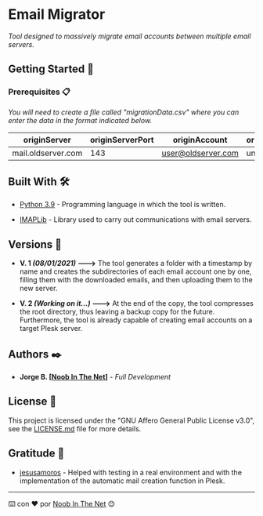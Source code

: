 # Email Migrator

_Tool designed to massively migrate email accounts between multiple email servers._

## Getting Started 🚀

### Prerequisites 📋

_You will need to create a file called "migrationData.csv" where you can enter the data in the format indicated below._

| originServer       | originServerPort | originAccount      | originAccountPasswd | destinationServer  | destinationServerPort | destinationAccount | destinationAccountPasswd |
|--------------------|------------------|--------------------|---------------------|--------------------|-----------------------|--------------------|--------------------------|
| mail.oldserver.com | 143              | user@oldserver.com | unsafepasswd1234    | mail.newserver.com | 993                   | user@newserver.com | SuperSafePasswd1324%     |


## Built With 🛠️

* [Python 3.9](http://www.dropwizard.io/1.0.2/docs/) - Programming language in which the tool is written.

* [IMAPLib](https://maven.apache.org/) - Library used to carry out communications with email servers.

## Versions 📌

* **V. 1 _(08/01/2021)_ --->** The tool generates a folder with a timestamp by name and creates the subdirectories of each email account one by one, filling them with the downloaded emails, and then uploading them to the new server.

* **V. 2 _(Working on it...)_ --->** At the end of the copy, the tool compresses the root directory, thus leaving a backup copy for the future. Furthermore, the tool is already capable of creating email accounts on a target Plesk server.

## Authors ✒️

* **Jorge B. [[Noob In The Net](https://github.com/noobinthenet)]** - *Full Development*

## License 📄

This project is licensed under the "GNU Affero General Public License v3.0", see the [LICENSE.md](LICENSE.md) file for more details.

## Gratitude 🎁

* [jesusamoros](https://github.com/jesusamoros) - Helped with testing in a real environment and with the implementation of the automatic mail creation function in Plesk.

---
⌨️ con ❤️ por [Noob In The Net](https://github.com/Villanuevand) 😊
